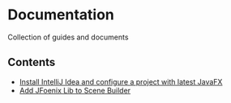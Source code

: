 # Documentation
Collection of guides and documents

## Contents
- [Install IntelliJ Idea and configure a project with latest JavaFX](https://github.com/Pich78/Documentation/blob/master/intellij_and_javafx.md)
- [Add JFoenix Lib to Scene Builder](https://github.com/Pich78/Documentation/blob/master/scenebuilder_and_jfoenix.md)
